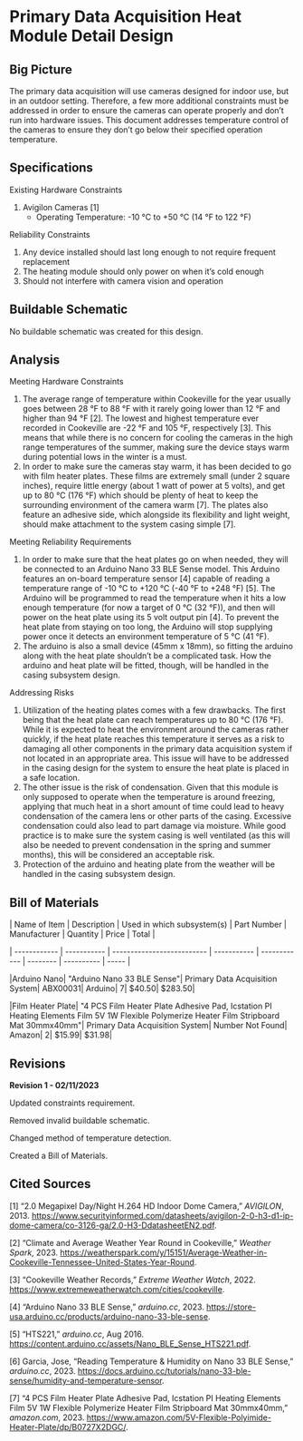 # Primary Data Acquisition Heat Module Detail Design

## Big Picture

The primary data acquisition will use cameras designed for indoor use, but in an outdoor setting. Therefore, a few more additional constraints must be addressed in order to ensure the cameras can operate properly and don’t run into hardware issues. This document addresses temperature control of the cameras to ensure they don’t go below their specified operation temperature.

## Specifications

Existing Hardware Constraints

1. Avigilon Cameras [1]
    * Operating Temperature: -10 °C to +50 °C (14 °F to 122 °F)

Reliability Constraints

1. Any device installed should last long enough to not require frequent replacement
2. The heating module should only power on when it’s cold enough
3. Should not interfere with camera vision and operation

## Buildable Schematic

No buildable schematic was created for this design.

## Analysis

Meeting Hardware Constraints

1. The average range of temperature within Cookeville for the year usually goes between 28 °F to 88 °F with it rarely going lower than 12 °F and higher than 94 °F [2]. The lowest and highest temperature ever recorded in Cookeville are -22 °F and 105 °F, respectively [3]. This means that while there is no concern for cooling the cameras in the high range temperatures of the summer, making sure the device stays warm during potential lows in the winter is a must.
2. In order to make sure the cameras stay warm, it has been decided to go with film heater plates. These films are extremely small (under 2 square inches), require little energy (about 1 watt of power at 5 volts), and get up to 80 °C (176 °F) which should be plenty of heat to keep the surrounding environment of the camera warm [7]. The plates also feature an adhesive side, which alongside its flexibility and light weight, should make attachment to the system casing simple [7].

Meeting Reliability Requirements

1. In order to make sure that the heat plates go on when needed, they will be connected to an Arduino Nano 33 BLE Sense model. This Arduino features an on-board temperature sensor [4] capable of reading a temperature range of  -10 °C to +120 °C (-40 °F to +248 °F) [5]. The Arduino will be programmed to read the temperature when it hits a low enough temperature (for now a target of 0 °C (32 °F)), and then will power on the heat plate using its 5 volt output pin [4]. To prevent the heat plate from staying on too long, the Arduino will stop supplying power once it detects an environment temperature of 5 °C (41 °F).
2. The arduino is also a small device (45mm x 18mm), so fitting the arduino along with the heat plate shouldn’t be a complicated task. How the arduino and heat plate will be fitted, though, will be handled in the casing subsystem design.

Addressing Risks

1. Utilization of the heating plates comes with a few drawbacks. The first being that the heat plate can reach temperatures up to 80 °C (176 °F). While it is expected to heat the environment around the cameras rather quickly, if the heat plate reaches this temperature it serves as a risk to damaging all other components in the primary data acquisition system if not located in an appropriate area. This issue will have to be addressed in the casing design for the system to ensure the heat plate is placed in a safe location.
2. The other issue is the risk of condensation. Given that this module is only supposed to operate when the temperature is around freezing, applying that much heat in a short amount of time could lead to heavy condensation of the camera lens or other parts of the casing. Excessive condensation could also lead to part damage via moisture. While good practice is to make sure the system casing is well ventilated (as this will also be needed to prevent condensation in the spring and summer months), this will be considered an acceptable risk.
3. Protection of the arduino and heating plate from the weather will be handled in the casing subsystem design.

## Bill of Materials

| Name of Item | Description | Used in which subsystem(s) | Part Number | Manufacturer | Quantity |    Price   | Total |

| ------------ | ----------- | -------------------------- | ----------- | ------------ | -------- | ---------- | ----- |

|Arduino Nano|     "Arduino Nano 33 BLE Sense"|     Primary Data Acquisition System|     ABX00031|     Arduino|     7|     $40.50|     $283.50|

|Film Heater Plate|     "4 PCS Film Heater Plate Adhesive Pad, Icstation PI Heating Elements Film 5V 1W Flexible Polymerize Heater Film Stripboard Mat 30mmx40mm"|     Primary Data Acquisition System|     Number Not Found|     Amazon|     2|     $15.99|     $31.98|

## Revisions

**Revision 1 - 02/11/2023**

Updated constraints requirement.

Removed invalid buildable schematic.

Changed method of temperature detection.

Created a Bill of Materials.

## Cited Sources

[1] “2.0 Megapixel Day/Night H.264 HD Indoor Dome Camera,” _AVIGILON_, 2013.  https://www.securityinformed.com/datasheets/avigilon-2-0-h3-d1-ip-dome-camera/co-3126-ga/2.0-H3-DdatasheetEN2.pdf.

[2] “Climate and Average Weather Year Round in Cookeville,” _Weather Spark_, 2023. https://weatherspark.com/y/15151/Average-Weather-in-Cookeville-Tennessee-United-States-Year-Round.

[3] “Cookeville Weather Records,” _Extreme Weather Watch_, 2022. https://www.extremeweatherwatch.com/cities/cookeville.

[4] “Arduino Nano 33 BLE Sense,” _arduino.cc_, 2023. https://store-usa.arduino.cc/products/arduino-nano-33-ble-sense.

[5] “HTS221,” _arduino.cc_, Aug 2016. https://content.arduino.cc/assets/Nano_BLE_Sense_HTS221.pdf. 

[6] Garcia, Jose, “Reading Temperature & Humidity on Nano 33 BLE Sense,” _arduino.cc_, 2023. https://docs.arduino.cc/tutorials/nano-33-ble-sense/humidity-and-temperature-sensor.

[7] “4 PCS Film Heater Plate Adhesive Pad, Icstation PI Heating Elements Film 5V 1W Flexible Polymerize Heater Film Stripboard Mat 30mmx40mm,” _amazon.com_, 2023. https://www.amazon.com/5V-Flexible-Polyimide-Heater-Plate/dp/B0727X2DGC/.
